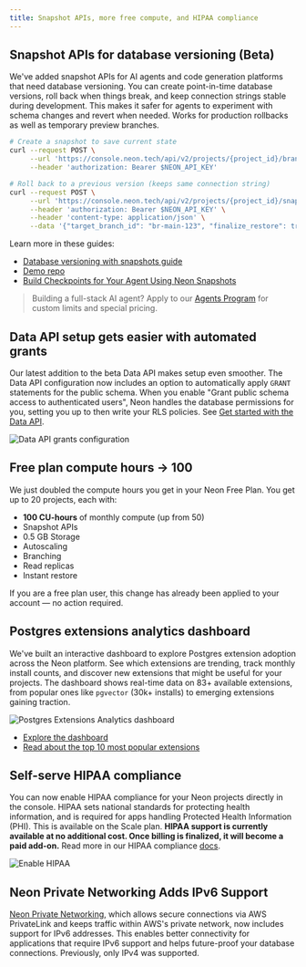 ```yaml
---
title: Snapshot APIs, more free compute, and HIPAA compliance
---
```


## Snapshot APIs for database versioning (Beta)

We've added snapshot APIs for AI agents and code generation platforms that need database versioning. You can create point-in-time database versions, roll back when things break, and keep connection strings stable during development. This makes it safer for agents to experiment with schema changes and revert when needed. Works for production rollbacks as well as temporary preview branches.

```bash shouldWrap
# Create a snapshot to save current state
curl --request POST \
     --url 'https://console.neon.tech/api/v2/projects/{project_id}/branches/{branch_id}/snapshot?name=version-session-1&expires_at=2025-08-13T00:00:00Z' \
     --header 'authorization: Bearer $NEON_API_KEY'

# Roll back to a previous version (keeps same connection string)
curl --request POST \
     --url 'https://console.neon.tech/api/v2/projects/{project_id}/snapshots/{snapshot_id}/restore' \
     --header 'authorization: Bearer $NEON_API_KEY' \
     --header 'content-type: application/json' \
     --data '{"target_branch_id": "br-main-123", "finalize_restore": true}'
```

Learn more in these guides:

- [Database versioning with snapshots guide](https://neon.com/docs/ai/ai-database-versioning)
- [Demo repo](https://github.com/neondatabase-labs/snapshots-as-checkpoints-demo)
- [Build Checkpoints for Your Agent Using Neon Snapshots](https://neon.com/blog/checkpoints-for-agents-with-neon-snapshots)

> Building a full-stack AI agent? Apply to our [Agents Program](https://neon.com/agents) for custom limits and special pricing.

## Data API setup gets easier with automated grants

Our latest addition to the beta Data API makes setup even smoother. The Data API configuration now includes an option to automatically apply `GRANT` statements for the public schema. When you enable "Grant public schema access to authenticated users", Neon handles the database permissions for you, setting you up to then write your RLS policies. See [Get started with the Data API](/docs/data-api/get-started).

![Data API grants configuration](/docs/changelog/data_api_grants_config.png)

## Free plan compute hours → 100

We just doubled the compute hours you get in your Neon Free Plan. You get up to 20 projects, each with:

- **100 CU-hours** of monthly compute (up from 50)
- Snapshot APIs
- 0.5 GB Storage
- Autoscaling
- Branching
- Read replicas
- Instant restore

If you are a free plan user, this change has already been applied to your account — no action required.

## Postgres extensions analytics dashboard

We've built an interactive dashboard to explore Postgres extension adoption across the Neon platform. See which extensions are trending, track monthly install counts, and discover new extensions that might be useful for your projects. The dashboard shows real-time data on 83+ available extensions, from popular ones like `pgvector` (30k+ installs) to emerging extensions gaining traction.

![Postgres Extensions Analytics dashboard](/docs/changelog/extensions-dashboard.png)

- [Explore the dashboard](https://v0-neon-postgres-extensions.vercel.app/)
- [Read about the top 10 most popular extensions](https://neon.com/blog/ten-most-popular-postgres-extensions)

## Self-serve HIPAA compliance

You can now enable HIPAA compliance for your Neon projects directly in the console. HIPAA sets national standards for protecting health information, and is required for apps handling Protected Health Information (PHI). This is available on the Scale plan. **HIPAA support is currently available at no additional cost. Once billing is finalized, it will become a paid add-on.** Read more in our HIPAA compliance [docs](https://neon.com/docs/security/hipaa).

![Enable HIPAA](/docs/changelog/enable_hipaa.png)

## Neon Private Networking Adds IPv6 Support

[Neon Private Networking](https://neon.com/docs/guides/neon-private-networking), which allows secure connections via AWS PrivateLink and keeps traffic within AWS's private network, now includes support for IPv6 addresses. This enables better connectivity for applications that require IPv6 support and helps future-proof your database connections. Previously, only IPv4 was supported.
